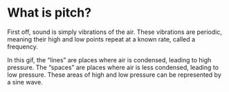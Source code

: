 # What is pitch?

First off, sound is simply vibrations of the air. These vibrations are periodic, meaning their high and low points repeat at a known rate, called a frequency.

In this gif, the “lines” are places where air is condensed, leading to high pressure. The “spaces” are places where air is less condensed, leading to low pressure. These areas of high and low pressure can be represented by a sine wave.  


